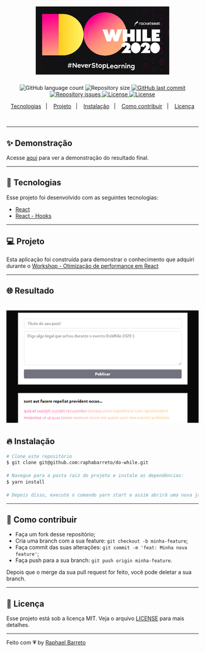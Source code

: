 <h1 align="center">
  <img alt="UI Clone" title="#delicinha" src=".github/logo.png" width="350px" />
  <br/>
</h1>

<p align="center">
  <img alt="GitHub language count" src="https://img.shields.io/github/languages/count/raphabarreto/do-while">

  <img alt="Repository size" src="https://img.shields.io/github/repo-size/raphabarreto/do-while">

  <a href="https://github.com/raphabarreto/do-while/commits/master">
    <img alt="GitHub last commit" src="https://img.shields.io/github/last-commit/raphabarreto/do-while">
  </a>

  <a href="https://github.com/raphabarreto/do-while/issues">
    <img alt="Repository issues" src="https://img.shields.io/github/issues/raphabarreto/do-while">
  </a>

  <a href="https://github.com/raphabarreto/do-while/blob/master/LICENSE.md">
    <img alt="License" src="https://img.shields.io/badge/license-MIT-brightgreen">
  <a>

  <a href="https://app.netlify.com/sites/do-while-raphaelbarreto/deploys">
    <img alt="License" src="https://api.netlify.com/api/v1/badges/4d73975b-ef60-4539-88dc-8924d6161bb5/deploy-status">
  <a>
</p>

<p align="center">
  <a href="#-tecnologias">Tecnologias</a>&nbsp;&nbsp;&nbsp;|&nbsp;&nbsp;&nbsp;
  <a href="#-projeto">Projeto</a>&nbsp;&nbsp;&nbsp;|&nbsp;&nbsp;&nbsp;
  <a href="#-instalação">Instalação</a>&nbsp;&nbsp;&nbsp;|&nbsp;&nbsp;&nbsp;
  <a href="#-instalação">Como contribuir</a>&nbsp;&nbsp;&nbsp;|&nbsp;&nbsp;&nbsp;
  <a href="#-licença">Licença</a>
</p>

<br>

---

## ✨ Demonstração

<p >Acesse <a href="https://do-while.raphabarreto.com.br/">aqui</a> para ver a demonstração do resultado final.</p>

---

## 🚀 Tecnologias

Esse projeto foi desenvolvido com as seguintes tecnologias:

- [React](https://reactjs.org)
- [React - Hooks](https://pt-br.reactjs.org/docs/hooks-reference.html)

---

## 💻 Projeto

Esta aplicação foi construída para demonstrar o conhecimento que adquiri durante o [Workshop - Otimização de performance em React](https://github.com/patrickporto/workshop-performance-react)

---

## 🌐 Resultado

<h1 align="center">
    <img alt="DoWhile 2020" title="#delicinha" src=".github/do-while.gif" />
</h1>

## 🔥 Instalação

```bash
# Clone este repositório
$ git clone git@github.com:raphabarreto/do-while.git

# Navegue para a pasta raiz do projeto e instale as dependências:
$ yarn install

# Depois disso, execute o comando yarn start e assim abrirá uma nova janela do seu navegador :)

```

---

## 🤔 Como contribuir

- Faça um fork desse repositório;
- Cria uma branch com a sua feature: `git checkout -b minha-feature`;
- Faça commit das suas alterações: `git commit -m 'feat: Minha nova feature'`;
- Faça push para a sua branch: `git push origin minha-feature`.

Depois que o merge da sua pull request for feito, você pode deletar a sua branch.

---

## 🧾 Licença

Esse projeto está sob a licença MIT. Veja o arquivo [LICENSE](LICENSE.md) para mais detalhes.

---

Feito com 💗 by [Raphael Barreto](https://bit.ly/contato-linkedin)

